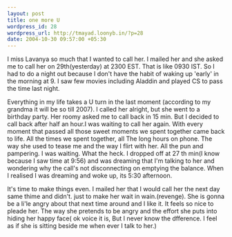 ```yaml
--- 
layout: post
title: one more U
wordpress_id: 28
wordpress_url: http://tmayad.loonyb.in/?p=28
date: 2004-10-30 09:57:00 +05:30
---
```

<p>I miss Lavanya so much that I wanted to call her. I mailed her and she asked me to call her on 29th(yesterday) at 2300 EST. That is like 0930 IST. So I had to do a night out because I don't have the habit of waking up 'early' in the morning at 9. I saw few movies including Aladdin and played CS to pass the time last night.</p>

<p>Everything in my life takes a U turn in the last moment (according to my grandma it will be so till 2007). I called her alright, but she went to a birthday party. Her roomy asked me to call back in 15 min. But I decided to call back after half an hour.I was waiting to call her again. With every moment that passed all those sweet moments we spent together came back to life. All the times we spent together, all The long hours on phone. The way she used to tease me and the way I flirt with her. All the pun and pampering. I was waiting. What the heck. I dropped off at 27 th min(I know because I saw time at 9:56) and was dreaming that I'm talking to her and wondering why the call's not disconnecting on emptying the balance. When I realised I was dreaming and woke up, its 5:30 afternoon.</p>

<p> It's time to make things even. I mailed her that I would call her the next day same thime and didn't. just to make her wait in wain.(revenge). She is gonna be a li'le angry about that next time around and I like it. It feels so nice to pleade her. The way she pretends to be angry and the effort she puts into hiding her happy face( ok voice it is, But I never know the dfference. I feel as if she is sitting  beside me when ever I talk to her.)</p>
